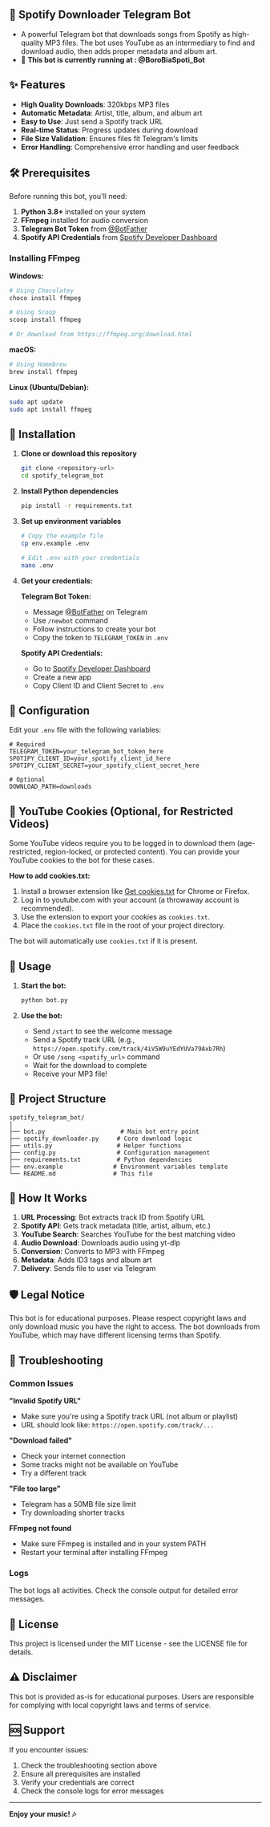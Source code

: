 ## 🎵 Spotify Downloader Telegram Bot

- A powerful Telegram bot that downloads songs from Spotify as high-quality MP3 files. The bot uses YouTube as an intermediary to find and download audio, then adds proper metadata and album art.
- 💫 **This bot is currently running at : @BoroBiaSpoti_Bot**

## ✨ Features

- **High Quality Downloads**: 320kbps MP3 files
- **Automatic Metadata**: Artist, title, album, and album art
- **Easy to Use**: Just send a Spotify track URL
- **Real-time Status**: Progress updates during download
- **File Size Validation**: Ensures files fit Telegram's limits
- **Error Handling**: Comprehensive error handling and user feedback

## 🛠️ Prerequisites

Before running this bot, you'll need:

1. **Python 3.8+** installed on your system
2. **FFmpeg** installed for audio conversion
3. **Telegram Bot Token** from [@BotFather](https://t.me/BotFather)
4. **Spotify API Credentials** from [Spotify Developer Dashboard](https://developer.spotify.com/dashboard)

### Installing FFmpeg

**Windows:**
```bash
# Using Chocolatey
choco install ffmpeg

# Using Scoop
scoop install ffmpeg

# Or download from https://ffmpeg.org/download.html
```

**macOS:**
```bash
# Using Homebrew
brew install ffmpeg
```

**Linux (Ubuntu/Debian):**
```bash
sudo apt update
sudo apt install ffmpeg
```

## 🚀 Installation

1. **Clone or download this repository**
   ```bash
   git clone <repository-url>
   cd spotify_telegram_bot
   ```

2. **Install Python dependencies**
   ```bash
   pip install -r requirements.txt
   ```

3. **Set up environment variables**
   ```bash
   # Copy the example file
   cp env.example .env
   
   # Edit .env with your credentials
   nano .env
   ```

4. **Get your credentials:**

   **Telegram Bot Token:**
   - Message [@BotFather](https://t.me/BotFather) on Telegram
   - Use `/newbot` command
   - Follow instructions to create your bot
   - Copy the token to `TELEGRAM_TOKEN` in `.env`

   **Spotify API Credentials:**
   - Go to [Spotify Developer Dashboard](https://developer.spotify.com/dashboard)
   - Create a new app
   - Copy Client ID and Client Secret to `.env`

## 📝 Configuration

Edit your `.env` file with the following variables:

```env
# Required
TELEGRAM_TOKEN=your_telegram_bot_token_here
SPOTIPY_CLIENT_ID=your_spotify_client_id_here
SPOTIPY_CLIENT_SECRET=your_spotify_client_secret_here

# Optional
DOWNLOAD_PATH=downloads
```

## 🍪 YouTube Cookies (Optional, for Restricted Videos)

Some YouTube videos require you to be logged in to download them (age-restricted, region-locked, or protected content). You can provide your YouTube cookies to the bot for these cases.

**How to add cookies.txt:**
1. Install a browser extension like [Get cookies.txt](https://chrome.google.com/webstore/detail/get-cookiestxt/) for Chrome or Firefox.
2. Log in to youtube.com with your account (a throwaway account is recommended).
3. Use the extension to export your cookies as `cookies.txt`.
4. Place the `cookies.txt` file in the root of your project directory.

The bot will automatically use `cookies.txt` if it is present.

## 🎯 Usage

1. **Start the bot:**
   ```bash
   python bot.py
   ```

2. **Use the bot:**
   - Send `/start` to see the welcome message
   - Send a Spotify track URL (e.g., `https://open.spotify.com/track/4iV5W9uYEdYUVa79Axb7Rh`)
   - Or use `/song <spotify_url>` command
   - Wait for the download to complete
   - Receive your MP3 file!

## 📁 Project Structure

```
spotify_telegram_bot/
│
├── bot.py                     # Main bot entry point
├── spotify_downloader.py     # Core download logic
├── utils.py                  # Helper functions
├── config.py                 # Configuration management
├── requirements.txt          # Python dependencies
├── env.example              # Environment variables template
└── README.md                # This file
```

## 🔧 How It Works

1. **URL Processing**: Bot extracts track ID from Spotify URL
2. **Spotify API**: Gets track metadata (title, artist, album, etc.)
3. **YouTube Search**: Searches YouTube for the best matching video
4. **Audio Download**: Downloads audio using yt-dlp
5. **Conversion**: Converts to MP3 with FFmpeg
6. **Metadata**: Adds ID3 tags and album art
7. **Delivery**: Sends file to user via Telegram

## 🛡️ Legal Notice

This bot is for educational purposes. Please respect copyright laws and only download music you have the right to access. The bot downloads from YouTube, which may have different licensing terms than Spotify.

## 🐛 Troubleshooting

### Common Issues

**"Invalid Spotify URL"**
- Make sure you're using a Spotify track URL (not album or playlist)
- URL should look like: `https://open.spotify.com/track/...`

**"Download failed"**
- Check your internet connection
- Some tracks might not be available on YouTube
- Try a different track

**"File too large"**
- Telegram has a 50MB file size limit
- Try downloading shorter tracks

**FFmpeg not found**
- Make sure FFmpeg is installed and in your system PATH
- Restart your terminal after installing FFmpeg

### Logs

The bot logs all activities. Check the console output for detailed error messages.

## 📄 License

This project is licensed under the MIT License - see the LICENSE file for details.

## ⚠️ Disclaimer

This bot is provided as-is for educational purposes. Users are responsible for complying with local copyright laws and terms of service.

## 🆘 Support

If you encounter issues:

1. Check the troubleshooting section above
2. Ensure all prerequisites are installed
3. Verify your credentials are correct
4. Check the console logs for error messages

---

**Enjoy your music! 🎶** 
